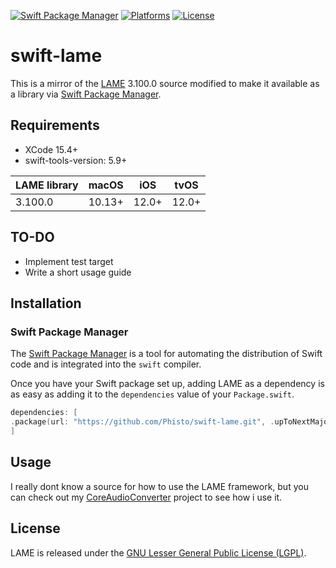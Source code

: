 [![Swift Package Manager](https://img.shields.io/badge/Swift_Package_Manager-compatible-green?style=flat)](https://img.shields.io/badge/Swift_Package_Manager-compatible-green?style=flat)
[![Platforms](https://img.shields.io/badge/Platforms-macOS_iOS_tvOS-green?style=flat)](https://img.shields.io/badge/Platforms-macOS_iOS_tvOS-Green?style=flat)
[![License](https://img.shields.io/github/license/phisto/swift-lame.svg?style=flat)](https://github.com/Phisto/swift-lame)
                
# swift-lame

This is a mirror of the [LAME](https://lame.sourceforge.io) 3.100.0 source modified to make it available as a library via [Swift Package Manager](https://www.swift.org/package-manager/).

## Requirements
                           
- XCode 15.4+
- swift-tools-version: 5.9+

LAME library     | macOS  |  iOS   |  tvOS
-----------------|--------|--------|--------
3.100.0          | 10.13+ |  12.0+ |  12.0+

## TO-DO
                               
- Implement test target
- Write a short usage guide
                               
## Installation

### Swift Package Manager

The [Swift Package Manager](https://swift.org/package-manager/) is a tool for automating the distribution of Swift code and is integrated into the `swift` compiler.

Once you have your Swift package set up, adding LAME as a dependency is as easy as adding it to the `dependencies` value of your `Package.swift`.

```swift
dependencies: [
.package(url: "https://github.com/Phisto/swift-lame.git", .upToNextMajor(from: "3.100.0"))
]
```

## Usage

I really dont know a source for how to use the LAME framework, but you can check out my [CoreAudioConverter](https://github.com/Phisto/CoreAudioConverter) project to see how i use it.


## License

LAME is released under the [GNU Lesser General Public License (LGPL)](https://www.gnu.org/licenses/).


